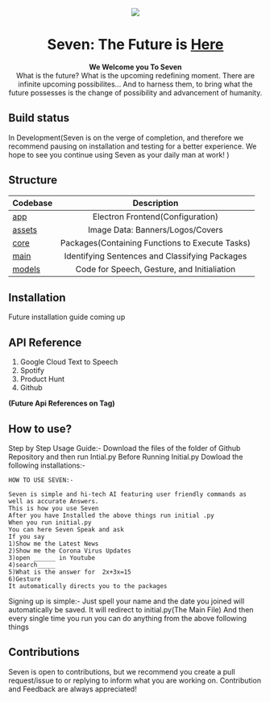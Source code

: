 <p align="center">
  <img src="https://github.com/SupTechRM/Seven/blob/main/assets/img/banners/Alternative%20Banner.png">
</p>

 <h1 align="center">
  <a >
    Seven: The Future is <u>Here</u>
    </a>
</h1>
<p align="center">
  <strong>We Welcome you To Seven</strong>

</img>
  <br>
  What is the future? What is the upcoming redefining moment. There are infinite upcoming possibilites... And to harness them, to bring what the future possesses is the change of possibility and advancement of humanity. 
</p>

## Build status

In Development(Seven is on the verge of completion, and therefore we recommend pausing on installation and testing for a better experience. We hope to see you continue using Seven as your daily man at work! ) 

## Structure

| Codebase              |      Description          |
| :-------------------- | :-----------------------: |
| [app](app)        |     Electron Frontend(Configuration)    |
| [assets](assets)  |     Image Data: Banners/Logos/Covers        |
| [core](core)      |    Packages(Containing Functions to Execute Tasks)    |
| [main](main)    |   Identifying Sentences and Classifying Packages     |
| [models](models)        |   Code for Speech, Gesture, and Initialiation      |


## Installation

Future installation guide coming up

## API Reference

1. Google Cloud Text to Speech
2. Spotify
3. Product Hunt
4. Github

**(Future Api References on Tag)**

## How to use?

Step by Step Usage Guide:-
Download the files of the folder of Github Repository and then run Intial.py
Before Running Initial.py
Dowload the following installations:-



~~~~~~~~~~~~~~~~~~~~~~~~~~~~~~~~~~~~~~~~~~~~~~~~~~~~~~~~~~~~~~~~~~~~~~~~~~~~~~~~~~~~~~~~~~~~~~~~~~~~~~~~~~~~~~~~~~~~~~~~~~~~~~~~~~~~~~~~~~~~~~~~~~~~~~~~~~~~~~~~~~~~~~~~~~~~~~
HOW TO USE SEVEN:-

Seven is simple and hi-tech AI featuring user friendly commands as well as accurate Answers.
This is how you use Seven
After you have Installed the above things run initial .py
When you run initial.py
You can here Seven Speak and ask 
If you say 
1)Show me the Latest News
2)Show me the Corona Virus Updates
3)open ______ in Youtube
4)search_____
5)What is the answer for  2x+3x=15
6)Gesture
It automatically directs you to the packages
~~~~~~~~~~~~~~~~~~~~~~~~~~~~~~~~~~~~~~~~~~~~~~~~~~~~~~~~~~~~~~~~~~~~~~~~~~~~~~~~~~~~~~~~~~~~~~~~~~~~~~~~~~~~~~~~~~~~~~~~~~~~~~~~~~~~~~~~~~~~~~~~~~~~~~~~~~~~~~~~~~~~~~~~~~~~~~
Signing up is simple:-
Just spell your name and the date you joined will automatically be saved.
It will redirect to initial.py(The Main File)
And then every single time you run you can do anything from the above following things




## Contributions

Seven is open to contributions, but we recommend you create a pull request/issue to or replying to inform what you are working on. Contribution and Feedback are always appreciated!
